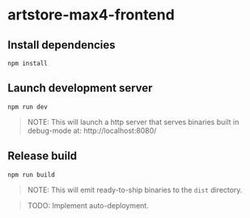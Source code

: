 # artstore-max4-frontend

## Install dependencies

```
npm install
```

## Launch development server

```
npm run dev
```

> NOTE: This will launch a http server that serves binaries built in debug-mode at: http://localhost:8080/

## Release build

```
npm run build
```

> NOTE: This will emit ready-to-ship binaries to the `dist` directory.

> TODO: Implement auto-deployment.
